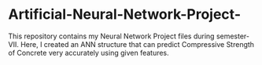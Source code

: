 # Artificial-Neural-Network-Project-
This repository contains my Neural Network Project files during semester-VII. Here, I created an ANN structure that can predict Compressive  Strength of Concrete very accurately using given features.
